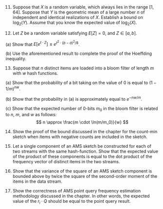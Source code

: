 
11. Suppose that $X$ is a random variable, which always lies in the range $[1, 64]$. Suppose that $Y$ is the geometric mean of a large number $n$ of independent and identical realizations of $X$. Establish a bound on $\log_2(Y)$. Assume that you know the expected value of $\log_2(X)$.

12. Let $Z$ be a random variable satisfying $E[Z] = 0$, and $Z \in [a, b]$.

(a) Show that $E[e^{t \cdot Z}] \le e^{t^2 \cdot (b-a)^2/8}$.

(b) Use the aforementioned result to complete the proof of the Hoeffding inequality.

13. Suppose that $n$ distinct items are loaded into a bloom filter of length $m$ with $w$ hash functions.

(a) Show that the probability of a bit taking on the value of 0 is equal to $(1 - 1/m)^{nw}$.

(b) Show that the probability in (a) is approximately equal to $e^{-nw/m}$.

(c) Show that the expected number of 0-bits $m_0$ in the bloom filter is related to $n$, $m$, and $w$ as follows:
$$
n \approx \frac{m \cdot \ln(m/m_0)}{w}
$$

14. Show the proof of the bound discussed in the chapter for the count-min sketch when items with negative counts are included in the sketch.

15. Let a single component of an AMS sketch be constructed for each of two streams with the same hash-function. Show that the expected value of the product of these components is equal to the dot product of the frequency vector of distinct items in the two streams.

16. Show that the variance of the square of an AMS sketch component is bounded above by twice the square of the second-order moment of the items in the data stream.

17. Show the correctness of AMS point query frequency estimation methodology discussed in the chapter. In other words, the expected value of the $r_i \cdot Q$ should be equal to the point query result.
